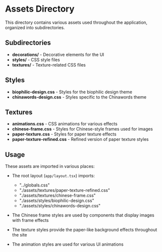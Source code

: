 # Assets Directory

This directory contains various assets used throughout the application, organized into subdirectories.

## Subdirectories

- **decorations/** - Decorative elements for the UI
- **styles/** - CSS style files
- **textures/** - Texture-related CSS files

## Styles

- **biophilic-design.css** - Styles for the biophilic design theme
- **chinawords-design.css** - Styles specific to the Chinawords theme

## Textures

- **animations.css** - CSS animations for various effects
- **chinese-frame.css** - Styles for Chinese-style frames used for images
- **paper-texture.css** - Styles for paper texture effects
- **paper-texture-refined.css** - Refined version of paper texture styles

## Usage

These assets are imported in various places:

- The root layout (`app/layout.tsx`) imports:
  - "../globals.css"
  - "./assets/textures/paper-texture-refined.css"
  - "./assets/textures/chinese-frame.css"
  - "./assets/styles/biophilic-design.css"
  - "./assets/styles/chinawords-design.css"

- The Chinese frame styles are used by components that display images with frame effects
- The texture styles provide the paper-like background effects throughout the site
- The animation styles are used for various UI animations
